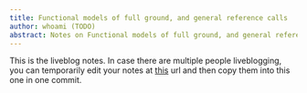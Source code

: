 ```yaml
---
title: Functional models of full ground, and general reference calls
author: whoami (TODO)
abstract: Notes on Functional models of full ground, and general reference calls
---
```


This is the liveblog notes.  In case there are multiple
people liveblogging, you can temporarily edit your notes
at [this](functional-models-of/template.md) url and then copy them into this one in one
commit.
